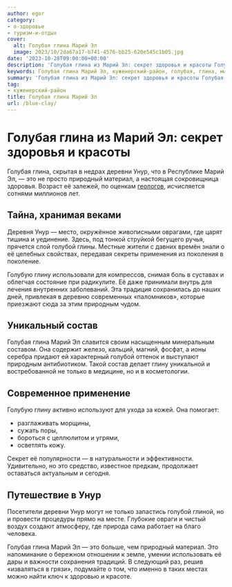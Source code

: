 ```yaml
---
author: egor
category:
- о-здоровье
- туризм-и-отдых
cover:
  alt: Голубая глина Марий Эл
  image: 2023/10/2da67a17-b741-4576-bb25-620e545c1b05.jpg
date: '2023-10-28T09:00:00+00:00'
description: 'Голубая глина из Марий Эл: секрет здоровья и красоты Голубая глина, скрытая в недрах деревни Унур, что в Республике Марий Эл, — это не просто природный...'
keywords: Голубая глина Марий Эл, куженерский-район, голубая, глина, марий, унур, это, голубой, глину, секрет, здоровья, деревни, природный, материал, голубую, природным, состав
summary: 'Голубая глина из Марий Эл: секрет здоровья и красоты Голубая глина, скрытая в недрах деревни Унур, что в Республике Марий Эл, — это не просто природный...'
tag:
- куженерский-район
title: Голубая глина Марий Эл
url: /blue-clay/
---
```


# Голубая глина из Марий Эл: секрет здоровья и красоты

Голубая глина, скрытая в недрах деревни Унур, что в Республике Марий Эл, — это не просто природный материал, а настоящая сокровищница здоровья. Возраст её залежей, по оценкам [геологов](/geologiya-marij-el/), исчисляется сотнями миллионов лет.

## Тайна, хранимая веками

Деревня Унур — место, окружённое живописными оврагами, где царят тишина и уединение. Здесь, под тонкой струйкой бегущего ручья, прячется слой голубой глины. Местные жители с давних времён знали о её целебных свойствах, передавая секреты применения из поколения в поколение.

Голубую глину использовали для компрессов, снимая боль в суставах и облегчая состояние при радикулите. Её даже принимали внутрь для лечения внутренних заболеваний. Эта традиция сохранилась до наших дней, привлекая в деревню современных «паломников», которые приезжают сюда за этим природным чудом.

## Уникальный состав

Голубая глина Марий Эл славится своим насыщенным минеральным составом. Она содержит железо, кальций, магний, фосфат, а ионы серебра придают ей характерный голубой оттенок и выступают природным антибиотиком. Такой состав делает глину уникальной и востребованной не только в медицине, но и в косметологии.

## Современное применение

Голубую глину активно используют для ухода за кожей. Она помогает:

- разглаживать морщины,
- сужать поры,
- бороться с целлюлитом и угрями,
- осветлять кожу.

Секрет её популярности — в натуральности и эффективности. Удивительно, но это средство, известное предкам, продолжает оставаться актуальным и сегодня.

## Путешествие в Унур

Посетители деревни Унур могут не только запастись голубой глиной, но и провести процедуры прямо на месте. Глубокие овраги и чистый воздух создают атмосферу, где природа сама работает на благо человека.

Голубая глина Марий Эл — это больше, чем природный материал. Это напоминание о бережном отношении к земле, умении использовать её дары и важности сохранения традиций. В следующий раз, решив «изваляться в грязи», подумайте о том, что именно в таких местах можно найти ключ к здоровью и красоте.